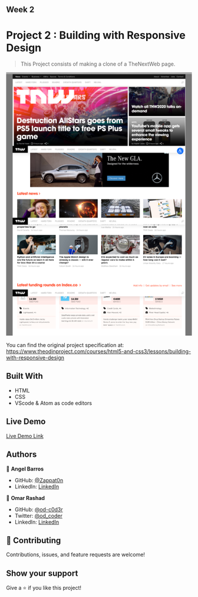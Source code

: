 [](https://img.shields.io/badge/Microverse-blueviolet)

## Week 2

# Project 2 :  Building with Responsive Design

> This Project consists of making a clone of a TheNextWeb page.

![screenshot](./assets/imgs/screenshot.png)

You can find the original project specification at: https://www.theodinproject.com/courses/html5-and-css3/lessons/building-with-responsive-design

## Built With

- HTML
- CSS
- VScode & Atom as code editors

## Live Demo 

[Live Demo Link](https://zappat0n.github.io/TNW-clone/.)

## Authors

👤 **Angel Barros**

- GitHub: [@Zappat0n](https://github.com/Zappat0n)
- LinkedIn: [LinkedIn](https://www.linkedin.com/in/angel-luis-barros-pazos-8889011b5/)

👤 **Omar Rashad**

- GitHub: [@od-c0d3r](https://github.com/od-c0d3r)
- Twitter: [@od_coder](https://twitter.com/od_coder)
- LinkedIn: [LinkedIn](https://www.linkedin.com/in/omarrashad/)

## 🤝 Contributing

Contributions, issues, and feature requests are welcome!

## Show your support

Give a ⭐️ if you like this project!


